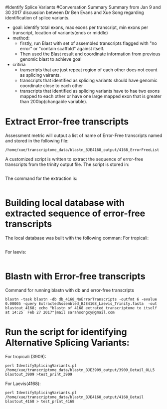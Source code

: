 #Identify Splice Variants
#Conversation Summary
Summary from Jan 9 and 30 2017 discussion between Dr Ben Evans and Xue Song regarding identification of splice variants.
- goal: identify total exons, max exons per transcript, min exons per transcript, location of variants(ends or middle)
- method: 
  - firstly, run Blast with set of assembled transcripts flagged with "no error" or "contain scaffold" against itself. 
  - Then used the Blast result and coordinate information from previous genomic blast to achieve goal
- critiria
  - transcripts that are just repeat region of each other does not count as splicing vairants. 
  - transcripts that identified as splicing variants should have genomic coordinate close to each other
  - transcripts that identified as splicing variants have to hae two exons mapped to each other or have one large mapped exon that is greater than 200bp(changable variable). 
# Extract Error-free transcripts 
Assessment metric will output a list of name of Error-Free transcripts named and stored in the following file:
```
/home/xue/transcriptome_data/blastn_BJE4168_output/4168_ErrorFreeList 
```
A customized script is written to extract the sequence of error-free transcripts from the trinity output file. 
The script is stored in:
```

```
The command for the extraction is:
```
```
# Building local database with extracted sequence of error-free transcripts
The local database was built with the following comman:
For tropicali:
```
```
For laevis:
```
```

# Blastn with Error-free transcripts
Command for running blastn with db and error-free transcripts
```
blastn -task blastn -db db_4168_NoErrorTranscripts -outfmt 6 -evalue 0.00005 -query ExtractedAssembled_BJE4168_Laevis_Trinity.fasta  -out blastout_4168; echo "blastn of 4168 extrated transcriptome to itself at 14:25  Feb 27 2017"|mail sarahsongxy@gmail.com

```
# Run the script for identifying Alternative Splicing Variants:
For tropicali (3909):
```
perl IdentifySplicingVariants.pl /home/xue/transcriptome_data/blastn_BJE3909_output/3909_Detail_OLL5 blastout_3909 >test_print_3909

```
For Laevis(4168):
```
perl IdentifySplicingVariants.pl /home/xue/transcriptome_data/blastn_BJE4168_output/4168_Detail blastout_4168 > test_print_4168
```
 

